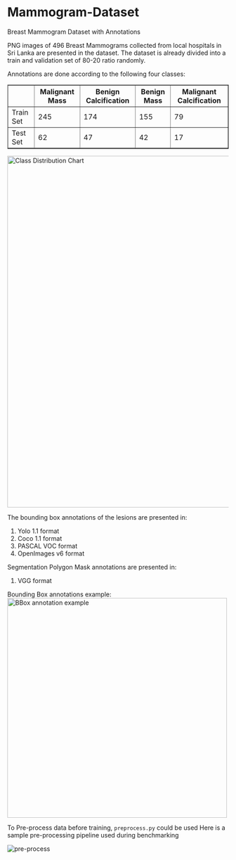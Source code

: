 # Mammogram-Dataset
Breast Mammogram Dataset with Annotations

PNG images of 496 Breast Mammograms collected from local hospitals in Sri Lanka are presented in the dataset.
The dataset is already divided into a train and validation set of 80-20 ratio randomly. 

Annotations are done according to the following four classes:

<table border="1">
  <tr>
    <th></th>
    <th>Malignant Mass</th>
    <th>Benign Calcification</th>
    <th>Benign Mass</th>
    <th>Malignant Calcification</th>
  </tr>
  <tr>
    <td>Train Set</td>
    <td>245</td>
    <td>174</td>
    <td>155</td>
    <td>79</td>
  </tr>
  <tr>
    <td>Test Set</td>
    <td>62</td>
    <td>47</td>
    <td>42</td>
    <td>17</td>
  </tr>
</table>

<img src="https://github.com/oshani-jayawardane/Mammogram-Dataset/assets/66548835/59dbbfc7-921d-420d-a383-3195f3028e58" alt="Class Distribution Chart" width="800px">

The bounding box annotations of the lesions are presented in:
1. Yolo 1.1 format
2. Coco 1.1 format
3. PASCAL VOC format
4. OpenImages v6 format

Segmentation Polygon Mask annotations are presented in:
1. VGG format

Bounding Box annotations example:
<img src="https://github.com/oshani-jayawardane/Mammogram-Dataset/assets/66548835/7493bb53-86b0-4741-8e8a-4a0404243bc9" alt="BBox annotation example" width="500px">

To Pre-process data before training, ```preprocess.py``` could be used
Here is a sample pre-processing pipeline used during benchmarking

![pre-process](https://github.com/oshani-jayawardane/Mammogram-Dataset/assets/66548835/d2b4cc70-f1d3-4b72-bb9b-8c8a946f946b)

